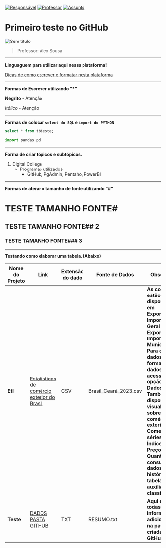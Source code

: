 [![Responsável](https://img.shields.io/badge/Responsável-JaderOlivier-blue.svg)](https://github.com/jaderolivier) 
[![Professor](https://img.shields.io/badge/Professor-AlexSouza-red.svg)](https://github.com/aasouzaconsult) 
[![Assunto](https://img.shields.io/badge/Assunto-GitHub-yellow.svg)](https://github.com/) 

# Primeiro teste no GitHub

![Sem título](https://github.com/jaderolivier/Repositorio_Teste/assets/142109322/814e6fc1-6f12-4cf4-bfdf-5c47dea206e6)


> Professor: Alex Sousa
---

**Linguaguem para utilizar aqui nessa plataforma!**

[Dicas de como escrever e formatar nesta plataforma](https://docs.github.com/pt/get-started/writing-on-github/getting-started-with-writing-and-formatting-on-github/basic-writing-and-formatting-syntax)

---

**Formas de Escrever utilizando "*"**

**Negrito** - Atenção

*Itálico* - Atenção

---

**Formas de colocar `select do SQL` e `import do PYTHON`**

```sql
select * from tbteste;
```

```python
import pandas pd
```

---
**Forma de criar tópicos e subtópicos.**

1. Digital College
   - Programas utilizados
     - GitHub, PgAdmin, Pentaho, PowerBI

---

**Formas de aterar o tamanho de fonte utilizando "#"**

# TESTE TAMANHO FONTE#

## TESTE TAMANHO FONTE## 2

### TESTE TAMANHO FONTE### 3

---

**Testando como elaborar uma tabela. (Abaixo)**

|    Nome do Projeto  |    Link    | Extensão do dado    | Fonte de Dados  | Observação  | 
| ------------        | ------------        | ------------ | ------------    |------------ |
| **Etl** | [Estatísticas de comércio exterior do Brasil](http://comexstat.mdic.gov.br/pt/home) | CSV | Brasil_Ceará_2023.csv | **As consultas estão disponíveis em Exportação e Importação Geral e Exportação e Importação Municípios. Para obter os dados em formato de dados brutos acesse a opção Base de Dados. Também estão disponíveis visualizações sobre o comércio exterior em Comex Vis, séries de Índices de Preço & Quantum, consultas a dados históricos e as tabelas auxiliares de classificações.**|
| **Teste** | [DADOS PASTA GITHUB](https://github.com/jaderolivier/Repositorio_Teste/tree/main/Teste) | TXT | RESUMO.txt | **Aqui estão todas as informações adicionadas na pasta criada no GitHub.**|

